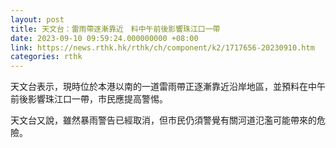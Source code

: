 ```yaml
---
layout: post
title: 天文台：雷雨帶逐漸靠近　料中午前後影響珠江口一帶
date: 2023-09-10 09:59:24.000000000 +08:00
link: https://news.rthk.hk/rthk/ch/component/k2/1717656-20230910.htm
categories: rthk
---
```


天文台表示，現時位於本港以南的一道雷雨帶正逐漸靠近沿岸地區，並預料在中午前後影響珠江口一帶，市民應提高警惕。

天文台又說，雖然暴雨警告已經取消，但市民仍須警覺有關河道氾濫可能帶來的危險。
